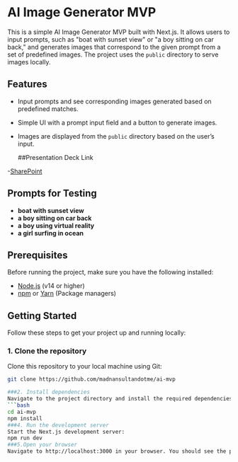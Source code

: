 # AI Image Generator MVP

This is a simple AI Image Generator MVP built with Next.js. It allows users to input prompts, such as "boat with sunset view" or "a boy sitting on car back," and generates images that correspond to the given prompt from a set of predefined images. The project uses the `public` directory to serve images locally.

## Features
- Input prompts and see corresponding images generated based on predefined matches.
- Simple UI with a prompt input field and a button to generate images.
- Images are displayed from the `public` directory based on the user’s input.

  ##Presentation Deck Link
  
-[SharePoint](https://stdntpartners-my.sharepoint.com/:p:/g/personal/mabdullah_binaftab_studentambassadors_com/EabplnysrIFKtHP0z2XZTLUBr8iz0LJL-zsnyPdVbTVU2A?e=TdzyGS) 

## Prompts for Testing
- **boat with sunset view**
- **a boy sitting on car back**
- **a boy using virtual reality**
- **a girl surfing in ocean**

## Prerequisites

Before running the project, make sure you have the following installed:

- [Node.js](https://nodejs.org/) (v14 or higher)
- [npm](https://npmjs.com) or [Yarn](https://yarnpkg.com/) (Package managers)

## Getting Started

Follow these steps to get your project up and running locally:

### 1. Clone the repository
Clone this repository to your local machine using Git:
```bash
git clone https://github.com/madnansultandotme/ai-mvp

###2. Install dependencies
Navigate to the project directory and install the required dependencies:
```bash
cd ai-mvp
npm install
###4. Run the development server
Start the Next.js development server:
npm run dev
###5.Open your browser
Navigate to http://localhost:3000 in your browser. You should see the prompt input interface. Type in any of the prompts (e.g., "boat with sunset view") and click the "Generate Image" button to see the corresponding image from the public/images folder.
